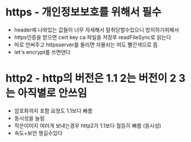 # https - 개인정보보호를 위해서 필수

- header에 나와있는 값들이 너무 자세해서 탈취당할수있으니 방지하기위해서
- https인증을 받으면 cert key ca 파일을 저장후 readFileSync로 읽는다
- 따로 안써주고 httpsserver를 돌리면 자물쇠는 떠도 빨간색으로 뜸
- let's encrypt를 쓰면댄다

# http2 - http의 버전은 1.1 2는 버전이 2 3는 아직별로 안쓰임

- 암호화까지 포함 요청도 1.1보다 빠름
- 동시성을 늘림
- 작은이미지 여러개 보내는경우 http2가 1.1보다 월등히 빠름 (동시성)
- 속도+보안 챙길수있다
